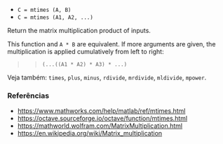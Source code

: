 * `C = mtimes (A, B)`
* `C = mtimes (A1, A2, ...)`

Return the matrix multiplication product of inputs.

This function and `A * B` are equivalent.  If more arguments are
given, the multiplication is applied cumulatively from left to
right:

>> `(...((A1 * A2) * A3) * ...)`

Veja também: `times`, `plus`, `minus`, `rdivide`, `mrdivide`, `mldivide`, `mpower`.

### Referências

* https://www.mathworks.com/help/matlab/ref/mtimes.html
* https://octave.sourceforge.io/octave/function/mtimes.html
* https://mathworld.wolfram.com/MatrixMultiplication.html
* https://en.wikipedia.org/wiki/Matrix_multiplication
